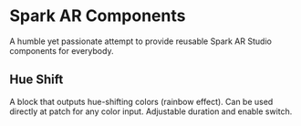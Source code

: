 # Spark AR Components
A humble yet passionate attempt to provide reusable Spark AR Studio components for everybody.

## Hue Shift
A block that outputs hue-shifting colors (rainbow effect). Can be used directly at patch for any color input. Adjustable duration and enable switch.
